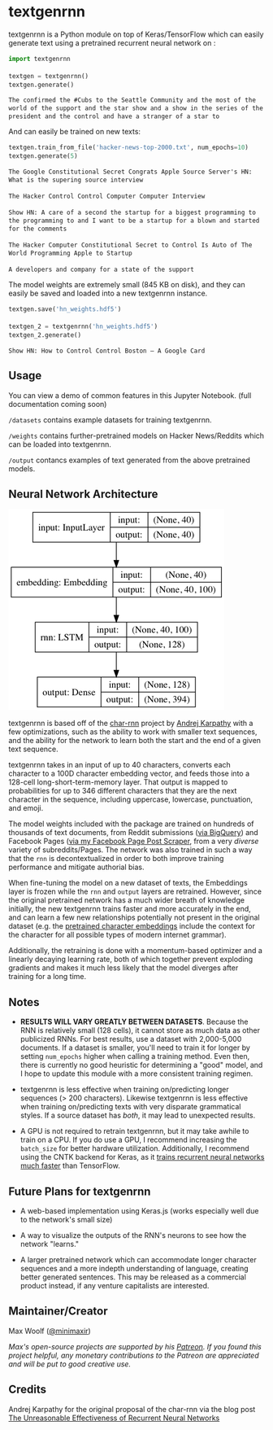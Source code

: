 # textgenrnn

textgenrnn is a Python module on top of Keras/TensorFlow which can easily generate text using a pretrained recurrent neural network on :

```python
import textgenrnn

textgen = textgenrnn()
textgen.generate()
```
```
The confirmed the #Cubs to the Seattle Community and the most of the world of the support and the star show and a show in the series of the president and the control and have a stranger of a star to
```

And can easily be trained on new texts:

```python
textgen.train_from_file('hacker-news-top-2000.txt', num_epochs=10)
textgen.generate(5)
```
```
The Google Constitutional Secret Congrats Apple Source Server's HN: What is the supering source interview

The Hacker Control Control Computer Computer Interview

Show HN: A care of a second the startup for a biggest programming to the programming to and I want to be a startup for a blown and started for the comments

The Hacker Computer Constitutional Secret to Control Is Auto of The World Programming Apple to Startup

A developers and company for a state of the support
```

The model weights are extremely small (845 KB on disk), and they can easily be saved and loaded into a new textgenrnn instance.

```python
textgen.save('hn_weights.hdf5')

textgen_2 = textgenrnn('hn_weights.hdf5')
textgen_2.generate()
```
```
Show HN: How to Control Control Boston – A Google Card
```

## Usage

You can view a demo of common features in this Jupyter Notebook. (full documentation coming soon)

`/datasets` contains example datasets for training textgenrnn.

`/weights` contains further-pretrained models on Hacker News/Reddits which can be loaded into textgenrnn.

`/output` contancs examples of text generated from the above pretrained models.

## Neural Network Architecture

![](/docs/model_shapes.png)

textgenrnn is based off of the [char-rnn](https://github.com/karpathy/char-rnn) project by [Andrej Karpathy](https://twitter.com/karpathy) with a few optimizations, such as the ability to work with smaller text sequences, and the ability for the network to learn both the start and the end of a given text sequence.

textgenrnn takes in an input of up to 40 characters, converts each character to a 100D character embedding vector, and feeds those into a 128-cell long-short-term-memory layer. That output is mapped to probabilities for up to 346 different characters that they are the next character in the sequence, including uppercase, lowercase, punctuation, and emoji.

The model weights included with the package are trained on hundreds of thousands of text documents, from Reddit submissions ([via BigQuery](http://minimaxir.com/2015/10/reddit-bigquery/)) and Facebook Pages ([via my Facebook Page Post Scraper](https://github.com/minimaxir/facebook-page-post-scraper), from a very *diverse* variety of subreddits/Pages. The network was also trained in such a way that the `rnn` is decontextualized in order to both improve training performance and mitigate authorial bias.

When fine-tuning the model on a new dataset of texts, the Embeddings layer is frozen while the `rnn` and `output` layers are retrained. However, since the original pretrained network has a much wider breath of knowledge initially, the new textgenrnn trains faster and more accurately in the end, and can learn a few new relationships potentially not present in the original dataset (e.g. the [pretrained character embeddings](http://minimaxir.com/2017/04/char-embeddings/) include the context for the character for all possible types of modern internet grammar).

Additionally, the retraining is done with a momentum-based optimizer and a linearly decaying learning rate, both of which together prevent exploding gradients and makes it much less likely that the model diverges after training for a long time.

## Notes

* **RESULTS WILL VARY GREATLY BETWEEN DATASETS**. Because the RNN is relatively small (128 cells), it cannot store as much data as other publicized RNNs. For best results, use a dataset with 2,000-5,000 documents. If a dataset is smaller, you'll need to train it for longer by setting `num_epochs` higher when calling a training method. Even then, there is currently no good heuristic for determining a "good" model, and I hope to update this module with a more consistent training regimen.

* textgenrnn is less effective when training on/predicting longer sequences (> 200 characters). Likewise textgenrnn is less effective when training on/predicting texts with very disparate grammatical styles. If a source dataset has *both*, it may lead to unexpected results.

* A GPU is not required to retrain textgenrnn, but it may take awhile to train on a CPU. If you do use a GPU, I recommend increasing the `batch_size` for better hardware utilization. Additionally, I recommend using the CNTK backend for Keras, as it [trains recurrent neural networks much faster](http://minimaxir.com/2017/06/keras-cntk/) than TensorFlow.

## Future Plans for textgenrnn

* A web-based implementation using Keras.js (works especially well due to the network's small size)

* A way to visualize the outputs of the RNN's neurons to see how the network "learns."

* A larger pretrained network which can accommodate longer character sequences and a more indepth understanding of language, creating better generated sentences. This may be released as a commercial product instead, if any venture capitalists are interested.

## Maintainer/Creator

Max Woolf ([@minimaxir](http://minimaxir.com))

*Max's open-source projects are supported by his [Patreon](https://www.patreon.com/minimaxir). If you found this project helpful, any monetary contributions to the Patreon are appreciated and will be put to good creative use.*

## Credits

Andrej Karpathy for the original proposal of the char-rnn via the blog post [The Unreasonable Effectiveness of Recurrent Neural Networks](http://karpathy.github.io/2015/05/21/rnn-effectiveness/)